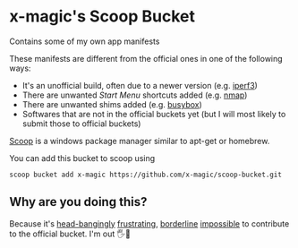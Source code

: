 # x-magic's Scoop Bucket

Contains some of my own app manifests

These manifests are different from the official ones in one of the following ways: 
- It's an unofficial build, often due to a newer version (e.g. [iperf3](bucket/iperf3.json))
- There are unwanted _Start Menu_ shortcuts added (e.g. [nmap](bucket/nmap-portable.json))
- There are unwanted shims added (e.g. [busybox](bucket/busybox.json))
- Softwares that are not in the official buckets yet (but I will most likely to submit those to official buckets)

[Scoop](https://scoop.sh/) is a windows package manager similar to apt-get or homebrew.

You can add this bucket to scoop using
```
scoop bucket add x-magic https://github.com/x-magic/scoop-bucket.git
```

## Why are you doing this? 
Because it's [head-bangingly](https://github.com/lukesampson/scoop-extras/pull/5616) [frustrating](https://github.com/lukesampson/scoop-extras/pull/5637), [borderline](https://github.com/lukesampson/scoop-extras/pull/5638) [impossible](https://github.com/lukesampson/scoop-extras/pull/5765) to contribute to the official bucket. I'm out 🖐🎤